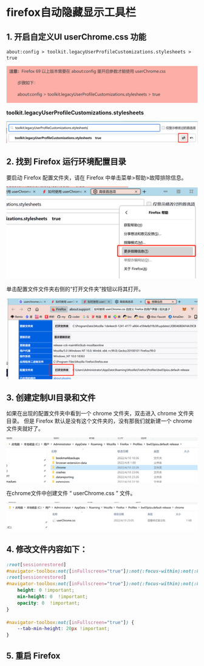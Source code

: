 # firefox自动隐藏显示工具栏

## 1. 开启自定义UI userChrome.css 功能

```
about:config > toolkit.legacyUserProfileCustomizations.stylesheets > true
```

![001](001.png)



**toolkit.legacyUserProfileCustomizations.stylesheets**

![002](002.png)



## 2. 找到 Firefox 运行环境配置目录

要启动 Firefox 配置文件夹，请在 Firefox 中单击菜单>帮助>故障排除信息。

![003](003.png)



单击配置文件文件夹右侧的“打开文件夹”按钮以将其打开。

![004](004.png)



## 3. 创建定制UI目录和文件 

如果在出现的配置文件夹中看到一个 chrome 文件夹，双击进入 chrome 文件夹目录。 但是 Firefox 默认是没有这个文件夹的，没有那我们就新建一个 chrome 文件夹就好了。

![005](005.png)

 

在chrome文件中创建文件 “ userChrome.css ” 文件。

![006](006.png)



## 4. 修改文件内容如下：

```css
:root[sessionrestored]
#navigator-toolbox:not([inFullscreen="true"]):not(:focus-within):not(:hover) #nav-bar,
:root[sessionrestored]
#navigator-toolbox:not([inFullscreen="true"]):not(:focus-within):not(:hover) #PersonalToolbar {
    height: 0 !important;
    min-height: 0  !important;
    opacity: 0  !important;
}

#navigator-toolbox:not([inFullscreen="true"]) {
    --tab-min-height: 20px !important;
}
```



## 5. 重启 Firefox

